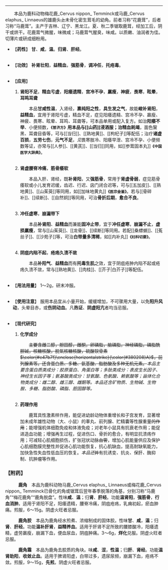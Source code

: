 ---
&emsp;&emsp;本品为鹿科动物梅花鹿_Cervus nippon_ Temminck或马鹿_Cervus elaphus_ Linnaeus的雄鹿~~头上~~未骨化密生茸毛的幼角。前者习称“花鹿茸”，后者习称“马鹿茸”。主产于吉林、辽宁、黑龙江。夏、秋二季锯取鹿茸，经加工后，阴干或烘干。花鹿茸气微腥，味微咸；马鹿茸气腥臭，味咸。以质嫩、油润者为佳。切薄片或研成细粉用。

- 【**药性**】
	**甘**、**咸**，**温**。**归肾**、**肝经**。<br></br>

- 【**功效**】
	**补肾壮阳**，**益精血**，**强筋骨**，**调冲任**，**托疮毒**。<br></br>

- 【**应用**】
	1. **肾阳不足**，**精血亏虚**，**阳痿遗精**，**宫冷不孕**，**羸瘦**，**神疲**，**畏寒**，**眩晕**，**耳鸣耳聋**
		
		&emsp;&emsp;本品**甘咸性温**，入肾经，**禀纯阳之性**，**具生发之气**，故能**峻补肾阳**，**益精血**，宜用于肾阳亏虚，精血不足，症见阳痿遗精<dfn>、</dfn>宫冷不孕<dfn>、</dfn>羸瘦<dfn>、</dfn>神疲<dfn>、</dfn>畏寒<dfn>、</dfn>眩晕<dfn>、</dfn>耳鸣<dfn>、</dfn>耳聋等，可本品单用或配入复方。如治**阳痿不举**<dfn>、</dfn>小便频数，**`《普济方》`**用本品与[[山药]]浸酒服；治**精血耗竭**，面色黧黑<dfn>、</dfn>耳聋目昏等，可与[[当归]]、[[熟地黄]]、[[枸杞子]]等配伍；治疗**诸虚百损**，**五劳七伤**，**元气不足**，<dfn>见</dfn>畏寒肢冷<dfn>、</dfn>阳痿早泄<dfn>、</dfn>宫冷不孕<dfn>、</dfn>小便频数等证，亦常与[[人参]]、[[黄芪]]、[[当归]]同用，如[[参茸固本丸]]**`《中国医学大辞典》`**。<br></br>
	
	2. **肾虚腰脊冷痛**，**筋骨痿软**
		
		&emsp;&emsp;本品入肝<dfn>、</dfn>肾经，既**补肾阳**，又**强筋骨**，常用于**肾虚骨弱**，症见筋骨痿软或小儿发育迟缓，齿迟、行迟、囟门闭合迟等，可与[[五加皮]]、[[熟地黄]]、[[山茱萸]]等同用，如[[加味地黄丸]]**`《医宗金鉴》`**。若与[[骨碎补]]、[[续断]]、[[自然铜]]等同用，可治**骨折后期**，**愈合不良**。<br></br>
	
	3. **冲任虚寒**，**崩漏带下**
		
		&emsp;&emsp;本品**补肾阳**<dfn>、</dfn>**益精血**而兼能**固冲止带**，宜于**冲任虚寒**，**崩漏不止**，**虚损羸瘦**，常与[[山茱萸]]、[[龙骨]]、[[续断]]等同用。若配[[桑螵蛸]]、[[菟丝子]]、[[沙苑子]]等，可治**白带量多清稀**，如[[内补丸]]**`《妇科切要》`**。<br></br>
	
	4. **阴疽内陷不起**，**疮疡久溃不敛**
		
		&emsp;&emsp;本品**补阳气**、**益精血**而有**托毒生肌**之效，宜于阴疽疮肿内陷不起或疮疡久溃不敛，常与[[熟地黄]]、[[肉桂]]、[[芥子|白芥子]]等配伍。<br></br>

- 【**用法用量**】
	1～2g，研末冲服。<br></br>

- 【**使用注意**】
	服用本品宜从小量开始，缓缓增加，不可骤用大量，以免**阳升风动**，头晕目赤，或**伤阴动血**。凡**热证**、**阴虚阳亢**者均当忌服。<br></br>

- 【**现代研究**】
	1. **化学成分**
		
		&emsp;&emsp;~~主要含雌二醇，胆固醇，雌酮，卵磷脂，脑磷脂，神经磷脂，磷脂酰胆碱，核糖核酸，脱氧核糖核酸，硫酸软骨素$\color{#e47b7f}\enclose{horizontalstrike}{\color{#380208}A}$，前列腺素等。还含蛋白质、多糖、氨基酸、脂肪酸及多种无机元素。~~<dfn>本品主要含蛋白质类成分：胶原蛋白、角蛋白等；多肽类成分：表皮生长因子、神经生长因子等；氨基酸类成分：甘氨酸、色氨酸、赖氨酸等；甾体化合物类成分：雌二醇、雌三醇、雌酮等。本品还含矿物质、生物碱、生物胺、多糖、脂肪酸、磷脂、胆固醇等。</dfn><br></br>
	
	2. **药理作用**
		
		&emsp;&emsp;鹿茸具性激素样作用，能促进幼龄动物体重增长和子宫发育，显著增加未成年雄性动物（大、小鼠）的睾丸、前列腺、贮精囊等性腺重量~~的作用~~；能增强机体细胞免疫和体液免疫；对老年小鼠具有抗衰老作用；能促进造血功能；增强再生过程，促进伤口、骨折的愈合，有明显抗溃疡作用；可减轻心肌细胞损伤，扩张冠状动脉~~血管~~，增加心肌能量供应及保护心肌细胞膜完整性并促进心肌功能恢复，抗心肌缺血，提高耐缺氧能力，加快急性失血性低血压的恢复。<dfn>本品还</dfn>~~并~~有抗诱变<dfn>、</dfn>抗炎<dfn>、</dfn>保肝<dfn>、</dfn>酶抑制<dfn>、</dfn>抗肿瘤等作用。

### 【附药】

&emsp;&emsp;&emsp;**鹿角**&emsp;本品为鹿科动物马鹿_Cervus elaphus_ Linnaeus或梅花鹿_Cervus nippon_ Temminck已骨化的角或锯茸后翌年春季脱落的角基，分别习称“马鹿角”“梅花鹿角”“鹿角脱盘”。性味**咸**、**温**；归**肾**、**肝经**。功能**温肾阳**，**强筋骨**，**行血消肿**。适用于肾阳不足，阳痿遗精，腰脊冷痛，阴疽疮疡，乳痈初起，瘀血肿痛。煎服，6～15g。阴虚火旺者忌服。

&emsp;&emsp;&emsp;**鹿角胶**&emsp;本品为鹿角经水煎煮、浓缩制成的固体胶。性味**甘**、**咸**，**温**；归**肾**、**肝经**。功能**温补肝肾**，**益精养血**。适用于肝肾不足所致的腰膝酸冷，阳痿遗精，虚劳羸瘦，崩漏下血，便血尿血，阴疽肿痛。3～6g，**烊化**兑服。阴虚火旺者忌服。

&emsp;&emsp;&emsp;**鹿角霜**&emsp;本品为鹿角去胶质的角块。味**咸**、**涩**，**性温**；归**肝**、**肾经**。功能**温肾助阳**，**收敛止血**。适用于脾肾阳虚，白带过多，遗尿尿频，崩漏下血，疮疡不敛。煎服，9～15g，**先煎**。阴虚火旺者忌服。